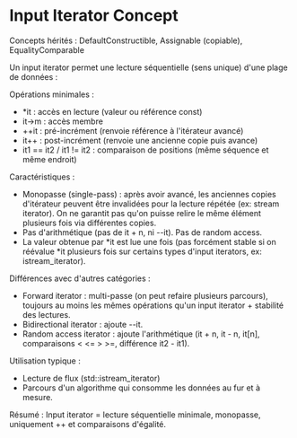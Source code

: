 # Input Iterator Concept

Concepts hérités : DefaultConstructible, Assignable (copiable), EqualityComparable

Un input iterator permet une lecture séquentielle (sens unique) d'une plage de données :

Opérations minimales :
- *it : accès en lecture (valeur ou référence const)
- it->m  : accès membre
- ++it   : pré-incrément (renvoie référence à l'itérateur avancé)
- it++   : post-incrément (renvoie une ancienne copie puis avance)
- it1 == it2 / it1 != it2 : comparaison de positions (même séquence et même endroit)

Caractéristiques :
- Monopasse (single-pass) : après avoir avancé, les anciennes copies d'itérateur peuvent être invalidées pour la lecture répétée (ex: stream iterator). On ne garantit pas qu'on puisse relire le même élément plusieurs fois via différentes copies.
- Pas d'arithmétique (pas de it + n, ni --it). Pas de random access.
- La valeur obtenue par *it est lue une fois (pas forcément stable si on réévalue *it plusieurs fois sur certains types d'input iterators, ex: istream_iterator).

Différences avec d'autres catégories :
- Forward iterator : multi-passe (on peut refaire plusieurs parcours), toujours au moins les mêmes opérations qu'un input iterator + stabilité des lectures.
- Bidirectional iterator : ajoute --it.
- Random access iterator : ajoute l'arithmétique (it + n, it - n, it[n], comparaisons < <= > >=, différence it2 - it1).

Utilisation typique :
- Lecture de flux (std::istream_iterator)
- Parcours d'un algorithme qui consomme les données au fur et à mesure.

Résumé : Input iterator = lecture séquentielle minimale, monopasse, uniquement ++ et comparaisons d'égalité.
